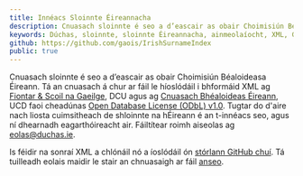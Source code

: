 ```yaml
---
title: Innéacs Sloinnte Éireannacha
description: Cnuasach sloinnte é seo a d’eascair as obair Choimisiún Béaloideasa Éireann
keywords: Dúchas, sloinnte, sloinnte Éireannacha, ainmeolaíocht, XML, Gaeilge, Fiontar & Scoil na Gaeilge, DCU
github: https://github.com/gaois/IrishSurnameIndex
public: true
---
```


Cnuasach sloinnte é seo a d’eascair as obair Choimisiún Béaloideasa Éireann. Tá an cnuasach á chur ar fáil le híoslódáil i bhformáid XML ag [Fiontar & Scoil na Gaeilge](https://www.dcu.ie/fiontar_scoilnagaeilge/gaeilge/index.shtml), DCU agus ag [Cnuasach Bhéaloideas Éireann](http://www.ucd.ie/irishfolklore/ga/), UCD faoi cheadúnas [Open Database License (ODbL) v1.0](https://opendatacommons.org/licenses/odbl/summary/). Tugtar do d'aire nach liosta cuimsitheach de shloinnte na hÉireann é an t-innéacs seo, agus ní dhearnadh eagarthóireacht air. Fáiltítear roimh aiseolas ag <eolas@duchas.ie>.

Is féidir na sonraí XML a chlónáil nó a íoslódáil ón [stórlann GitHub chuí](https://github.com/gaois/IrishSurnameIndex). Tá tuilleadh eolais maidir le stair an chnuasaigh ar fáil [anseo](https://www.duchas.ie/ga/info/nom).
